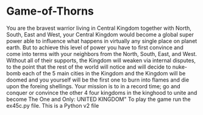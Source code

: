 # Game-of-Thorns
You are the bravest warrior living in Central Kingdom together with North, South, East and West, your Central Kingdom would become a global super power able to influence what happens in virtually any single place on planet earth.  But to achieve this level of power you have to first convince and come into terms with your neighbors from the North, South, East, and West. Without all of their supports, the Kingdom will weaken via internal disputes, to the point that the rest of the world will notice and will decide to nuke-bomb each of the 5 main cities in the Kingdom and the Kingdom will be doomed and you yourself will be the first one to burn into flames and die upon the foreing shellings.  Your mission is to in a record time; go and conquer or convince the other 4 four kingdoms in the kinghood to unite and become The One and Only: UNITED KINGDOM"
To play the game run the ex45c.py file. This is a Python v2 file
